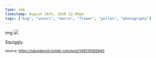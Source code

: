 ```yaml
---
type: img
timestamp: August 26th, 2016 12:00pm
tags: ["bug", "insect", "macro", "flower", "pollen", "photography"]
---
```

img
<img src="https://saturdayxiii.github.io/media/149516566940.jpg"/>

Squiggly.
 
      
      
      
      
      
  
<small>source: https://saturdayxiii.tumblr.com/post/149516566940</small>